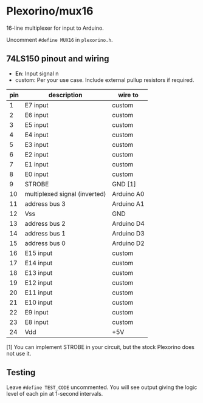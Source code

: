 # Plexorino/mux16

16-line multiplexer for input to Arduino.

Uncomment `#define MUX16` in `plexorino.h`.

## 74LS150 pinout and wiring

- **En**: Input signal n
- custom: Per your use case. Include external pullup resistors if required.

| pin | description |  wire to | 
|-----|-------------|---------|
| 1   | E7 input | custom |
| 2   | E6 input | custom |
| 3   | E5 input | custom |
| 4   | E4 input | custom |
| 5   | E3 input | custom |
| 6   | E2 input | custom |
| 7   | E1 input | custom |
| 8   | E0 input | custom |
| 9   | STROBE | GND \[1\] |
| 10 | multiplexed signal (inverted) | Arduino A0 |
| 11 | address bus 3 | Arduino A1 |
| 12 | Vss | GND |
| 13 | address bus 2 | Arduino D4 |
| 14 | address bus 1 | Arduino D3 |
| 15 | address bus 0 | Arduino D2 |
| 16 | E15 input | custom |
| 17 | E14 input | custom | 
| 18 | E13 input | custom | 
| 19 | E12 input | custom | 
| 20 | E11 input | custom |
| 21 | E10 input | custom |
| 22 | E9 input  | custom |
| 23 | E8 input | custom |
| 24 | Vdd | +5V |

 \[1\] You can implement STROBE in your circuit, but the stock Plexorino does not use it.

 ## Testing

Leave `#define TEST_CODE` uncommented. You will see output giving the logic level of each pin at 1-second intervals.
